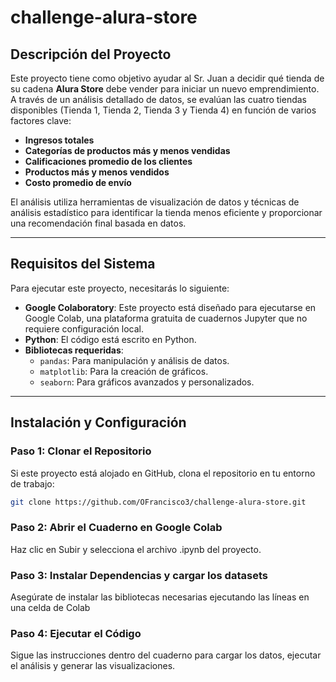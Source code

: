 # challenge-alura-store

## **Descripción del Proyecto**

Este proyecto tiene como objetivo ayudar al Sr. Juan a decidir qué tienda de su cadena **Alura Store** debe vender para iniciar un nuevo emprendimiento. A través de un análisis detallado de datos, se evalúan las cuatro tiendas disponibles (Tienda 1, Tienda 2, Tienda 3 y Tienda 4) en función de varios factores clave:

- **Ingresos totales**
- **Categorías de productos más y menos vendidas**
- **Calificaciones promedio de los clientes**
- **Productos más y menos vendidos**
- **Costo promedio de envío**

El análisis utiliza herramientas de visualización de datos y técnicas de análisis estadístico para identificar la tienda menos eficiente y proporcionar una recomendación final basada en datos.

---

## **Requisitos del Sistema**

Para ejecutar este proyecto, necesitarás lo siguiente:

- **Google Colaboratory**: Este proyecto está diseñado para ejecutarse en Google Colab, una plataforma gratuita de cuadernos Jupyter que no requiere configuración local.
- **Python**: El código está escrito en Python.
- **Bibliotecas requeridas**:
  - `pandas`: Para manipulación y análisis de datos.
  - `matplotlib`: Para la creación de gráficos.
  - `seaborn`: Para gráficos avanzados y personalizados.

---

## **Instalación y Configuración**

### **Paso 1: Clonar el Repositorio**
Si este proyecto está alojado en GitHub, clona el repositorio en tu entorno de trabajo:

```bash
git clone https://github.com/OFrancisco3/challenge-alura-store.git
```
### **Paso 2: Abrir el Cuaderno en Google Colab**
Haz clic en Subir y selecciona el archivo .ipynb del proyecto.
### **Paso 3: Instalar Dependencias y cargar los datasets**
Asegúrate de instalar las bibliotecas necesarias ejecutando las líneas en una celda de Colab

### **Paso 4: Ejecutar el Código**
Sigue las instrucciones dentro del cuaderno para cargar los datos, ejecutar el análisis y generar las visualizaciones.
